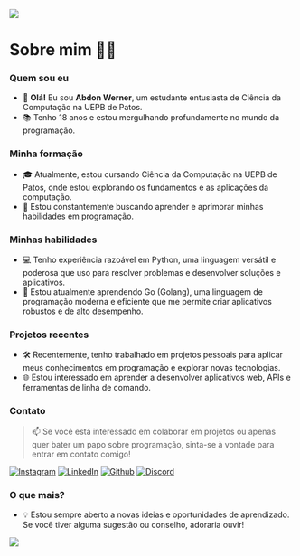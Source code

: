 ![](https://user-images.githubusercontent.com/74038190/212284136-03988914-d899-44b4-b1d9-4eeccf656e44.gif)

# Sobre mim 👨‍💻

### Quem sou eu
- 👋 **Olá!** Eu sou **Abdon Werner**, um estudante entusiasta de Ciência da Computação na UEPB de Patos.
- 📚 Tenho 18 anos e estou mergulhando profundamente no mundo da programação.

### Minha formação
- 🎓 Atualmente, estou cursando Ciência da Computação na UEPB de Patos, onde estou explorando os fundamentos e as aplicações da computação.
- 🌱 Estou constantemente buscando aprender e aprimorar minhas habilidades em programação.

### Minhas habilidades
- 💻 Tenho experiência razoável em Python, uma linguagem versátil e poderosa que uso para resolver problemas e desenvolver soluções e aplicativos.
- 🚀 Estou atualmente aprendendo Go (Golang), uma linguagem de programação moderna e eficiente que me permite criar aplicativos robustos e de alto desempenho.

### Projetos recentes
- 🛠️ Recentemente, tenho trabalhado em projetos pessoais para aplicar meus conhecimentos em programação e explorar novas tecnologias.
- 🌐 Estou interessado em aprender a desenvolver aplicativos web, APIs e ferramentas de linha de comando.

### Contato
> 📫 Se você está interessado em colaborar em projetos ou apenas quer bater um papo sobre programação, sinta-se à vontade para entrar em contato comigo!

[![Instagram](https://img.shields.io/badge/Instagram-E4405F?style=for-the-badge&logo=instagram&logoColor=white)](https://www.instagram.com/abdonwerner/)
[![LinkedIn](https://img.shields.io/badge/LinkedIn-0077B5?style=for-the-badge&logo=linkedin&logoColor=white)](https://www.linkedin.com/in/abdon-werner-454aa6299)
[![Github](https://img.shields.io/badge/Github-000000?style=for-the-badge&logo=github&logoColor=white)](https://github.com/Aiard0)
[![Discord](https://img.shields.io/badge/Discord-7289DA?style=for-the-badge&logo=discord&logoColor=white)](https://discordapp.com/users/378889299250249728)

### O que mais?
- 💡 Estou sempre aberto a novas ideias e oportunidades de aprendizado. Se você tiver alguma sugestão ou conselho, adoraria ouvir!

![](https://github-readme-stats.vercel.app/api?username=Aiard0&show_icons=true&theme=blue-green&locale=pt-br&bg_color=00000000)
